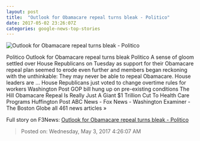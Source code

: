 ```yaml
---
layout: post
title:  "Outlook for Obamacare repeal turns bleak - Politico"
date: 2017-05-02 23:26:07Z
categories: google-news-top-stories
---
```


![Outlook for Obamacare repeal turns bleak - Politico](http://static.politico.com/eb/28/bdfd17894ceea2aca20c9d8cf9d2/170321-paul-ryan-ahca-ap-1160.jpg)

Politico Outlook for Obamacare repeal turns bleak Politico A sense of gloom settled over House Republicans on Tuesday as support for their Obamacare repeal plan seemed to erode even further and members began reckoning with the unthinkable: They may never be able to repeal Obamacare. House leaders are ... House Republicans just voted to change overtime rules for workers Washington Post GOP bill hung up on pre-existing conditions The Hill Obamacare Repeal Is Really Just A Giant $1 Trillion Cut To Health Care Programs Huffington Post ABC News - Fox News - Washington Examiner - The Boston Globe all 461 news articles »


Full story on F3News: [Outlook for Obamacare repeal turns bleak - Politico](http://www.f3nws.com/n/EaBKCC)

> Posted on: Wednesday, May 3, 2017 4:26:07 AM
